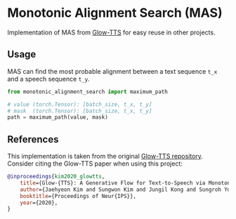 <!--
SPDX-FileCopyrightText: Enno Hermann

SPDX-License-Identifier: MIT
-->

# Monotonic Alignment Search (MAS)

Implementation of MAS from [Glow-TTS](https://github.com/jaywalnut310/glow-tts)
for easy reuse in other projects.

## Usage

MAS can find the most probable alignment between a text sequence `t_x` and a
speech sequence `t_y`.

```python
from monotonic_alignment_search import maximum_path

# value (torch.Tensor): [batch_size, t_x, t_y]
# mask  (torch.Tensor): [batch_size, t_x, t_y]
path = maximum_path(value, mask)
```

## References

This implementation is taken from the original [Glow-TTS
repository](https://github.com/jaywalnut310/glow-tts). Consider citing the
Glow-TTS paper when using this project:

```bibtex
@inproceedings{kim2020_glowtts,
    title={Glow-{TTS}: A Generative Flow for Text-to-Speech via Monotonic Alignment Search},
    author={Jaehyeon Kim and Sungwon Kim and Jungil Kong and Sungroh Yoon},
    booktitle={Proceedings of Neur{IPS}},
    year={2020},
}
```
